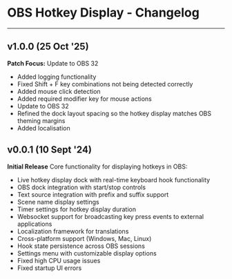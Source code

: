 # OBS Hotkey Display - Changelog

---

## v1.0.0 (25 Oct '25)
**Patch Focus:** Update to OBS 32
- Added logging functionality
- Fixed Shift + F key combinations not being detected correctly
- Added mouse click detection
- Added required modifier key for mouse actions
- Update to OBS 32
- Refined the dock layout spacing so the hotkey display matches OBS theming margins
- Added localisation

## v0.0.1 (10 Sept '24)
**Initial Release**
Core functionality for displaying hotkeys in OBS:
- Live hotkey display dock with real-time keyboard hook functionality
- OBS dock integration with start/stop controls
- Text source integration with prefix and suffix support
- Scene name display settings
- Timer settings for hotkey display duration
- Websocket support for broadcasting key press events to external applications
- Localization framework for translations
- Cross-platform support (Windows, Mac, Linux)
- Hook state persistence across OBS sessions
- Settings menu with customizable display options
- Fixed high CPU usage issues
- Fixed startup UI errors
